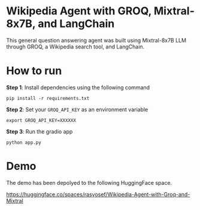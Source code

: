 # Wikipedia Agent with GROQ, Mixtral-8x7B, and LangChain
This general question answering agent was built using Mixtral-8x7B LLM through GROQ, a Wikipedia search tool, and LangChain.

# How to run

**Step 1**: Install dependencies using the following command

```
pip install -r requirements.txt
```

**Step 2**: Set your `GROQ_API_KEY` as an environment variable

```
export GROQ_API_KEY=XXXXXX
```

**Step 3**: Run the gradio app

```
python app.py
```

# Demo
The demo has been depolyed to the following HuggingFace space.

https://huggingface.co/spaces/rasyosef/Wikipedia-Agent-with-Groq-and-Mixtral